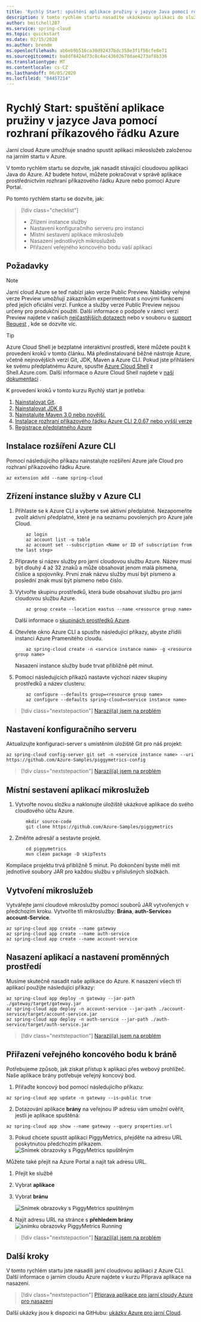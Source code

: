 ```yaml
---
title: 'Rychlý Start: spuštění aplikace pružiny v jazyce Java pomocí rozhraní příkazového řádku Azure'
description: V tomto rychlém startu nasadíte ukázkovou aplikaci do služby Azure jaře Cloud v Azure CLI.
author: bmitchell287
ms.service: spring-cloud
ms.topic: quickstart
ms.date: 02/15/2020
ms.author: brendm
ms.openlocfilehash: ab6eb9b516ca30d92437bdc358e3f1f56cfe8e71
ms.sourcegitcommit: ba8df8424d73c8c4ac43602678dae4273af8b336
ms.translationtype: MT
ms.contentlocale: cs-CZ
ms.lasthandoff: 06/05/2020
ms.locfileid: "84457214"
---
```

# <a name="quickstart-launch-a-java-spring-application-using-the-azure-cli"></a>Rychlý Start: spuštění aplikace pružiny v jazyce Java pomocí rozhraní příkazového řádku Azure

Jarní cloud Azure umožňuje snadno spustit aplikaci mikroslužeb založenou na jarním startu v Azure.

V tomto rychlém startu se dozvíte, jak nasadit stávající cloudovou aplikaci Java do Azure. Až budete hotovi, můžete pokračovat v správě aplikace prostřednictvím rozhraní příkazového řádku Azure nebo pomocí Azure Portal.

Po tomto rychlém startu se dozvíte, jak:

> [!div class="checklist"]
> * Zřízení instance služby
> * Nastavení konfiguračního serveru pro instanci
> * Místní sestavení aplikace mikroslužeb
> * Nasazení jednotlivých mikroslužeb
> * Přiřazení veřejného koncového bodu vaší aplikaci

## <a name="prerequisites"></a>Požadavky

>[!Note]
> Jarní cloud Azure se teď nabízí jako verze Public Preview. Nabídky veřejné verze Preview umožňují zákazníkům experimentovat s novými funkcemi před jejich oficiální verzí.  Funkce a služby verze Public Preview nejsou určeny pro produkční použití.  Další informace o podpoře v rámci verzí Preview najdete v našich [nejčastějších dotazech](https://azure.microsoft.com/support/faq/) nebo v souboru o [support Request](https://docs.microsoft.com/azure/azure-portal/supportability/how-to-create-azure-support-request) , kde se dozvíte víc.

>[!TIP]
> Azure Cloud Shell je bezplatné interaktivní prostředí, které můžete použít k provedení kroků v tomto článku.  Má předinstalované běžné nástroje Azure, včetně nejnovějších verzí Git, JDK, Maven a Azure CLI. Pokud jste přihlášeni ke svému předplatnému Azure, spusťte [Azure Cloud Shell](https://shell.azure.com) z Shell.Azure.com.  Další informace o Azure Cloud Shell najdete v [naší dokumentaci](../cloud-shell/overview.md) .

K provedení kroků v tomto kurzu Rychlý start je potřeba:

1. [Nainstalovat Git](https://git-scm.com/).
2. [Nainstalovat JDK 8](https://docs.microsoft.com/java/azure/jdk/?view=azure-java-stable)
3. [Nainstalujte Maven 3,0 nebo novější.](https://maven.apache.org/download.cgi)
4. [Instalace rozhraní příkazového řádku Azure CLI 2.0.67 nebo vyšší verze](https://docs.microsoft.com/cli/azure/install-azure-cli?view=azure-cli-latest)
5. [Registrace předplatného Azure](https://azure.microsoft.com/free/)

## <a name="install-the-azure-cli-extension"></a>Instalace rozšíření Azure CLI

Pomocí následujícího příkazu nainstalujte rozšíření Azure jaře Cloud pro rozhraní příkazového řádku Azure.

```azurecli
az extension add --name spring-cloud
```

## <a name="provision-a-service-instance-on-the-azure-cli"></a>Zřízení instance služby v Azure CLI

1. Přihlaste se k Azure CLI a vyberte své aktivní předplatné. Nezapomeňte zvolit aktivní předplatné, které je na seznamu povolených pro Azure jaře Cloud.

    ```azurecli
        az login
        az account list -o table
        az account set --subscription <Name or ID of subscription from the last step>
    ```

2. Připravte si název služby pro jarní cloudovou službu Azure.  Název musí být dlouhý 4 až 32 znaků a může obsahovat jenom malá písmena, číslice a spojovníky.  První znak názvu služby musí být písmeno a poslední znak musí být písmeno nebo číslo.

3. Vytvořte skupinu prostředků, která bude obsahovat službu pro jarní cloudovou službu Azure.

    ```azurecli
        az group create --location eastus --name <resource group name>
    ```

    Další informace o [skupinách prostředků Azure](../azure-resource-manager/management/overview.md).

4. Otevřete okno Azure CLI a spusťte následující příkazy, abyste zřídili instanci Azure Pramenitého cloudu.

    ```azurecli
        az spring-cloud create -n <service instance name> -g <resource group name>
    ```

    Nasazení instance služby bude trvat přibližně pět minut.

5. Pomocí následujících příkazů nastavte výchozí název skupiny prostředků a název clusteru:

    ```azurecli
        az configure --defaults group=<resource group name>
        az configure --defaults spring-cloud=<service instance name>
    ```

> [!div class="nextstepaction"]
> [Narazil(a) jsem na problém](https://www.research.net/r/javae2e?tutorial=asc-cli-quickstart&step=provision)

## <a name="setup-your-configuration-server"></a>Nastavení konfiguračního serveru

Aktualizujte konfiguraci-server s umístěním úložiště Git pro náš projekt:

```azurecli
az spring-cloud config-server git set -n <service instance name> --uri https://github.com/Azure-Samples/piggymetrics-config
```

> [!div class="nextstepaction"]
> [Narazil(a) jsem na problém](https://www.research.net/r/javae2e?tutorial=asc-cli-quickstart&step=config-server)

## <a name="build-the-microservices-applications-locally"></a>Místní sestavení aplikací mikroslužeb

1. Vytvořte novou složku a naklonujte úložiště ukázkové aplikace do svého cloudového účtu Azure.  

    ```console
        mkdir source-code
        git clone https://github.com/Azure-Samples/piggymetrics
    ```

2. Změňte adresář a sestavte projekt.

    ```console
        cd piggymetrics
        mvn clean package -D skipTests
    ```

Kompilace projektu trvá přibližně 5 minut.  Po dokončení byste měli mít jednotlivé soubory JAR pro každou službu v příslušných složkách.

## <a name="create-the-microservices"></a>Vytvoření mikroslužeb

Vytvářejte jarní cloudové mikroslužby pomocí souborů JAR vytvořených v předchozím kroku. Vytvoříte tři mikroslužby: **Brána**, **auth-Service**a **account-Service**.

```azurecli
az spring-cloud app create --name gateway
az spring-cloud app create --name auth-service
az spring-cloud app create --name account-service
```

## <a name="deploy-applications-and-set-environment-variables"></a>Nasazení aplikací a nastavení proměnných prostředí

Musíme skutečně nasadit naše aplikace do Azure. K nasazení všech tří aplikací použijte následující příkazy:

```azurecli
az spring-cloud app deploy -n gateway --jar-path ./gateway/target/gateway.jar
az spring-cloud app deploy -n account-service --jar-path ./account-service/target/account-service.jar
az spring-cloud app deploy -n auth-service --jar-path ./auth-service/target/auth-service.jar
```

> [!div class="nextstepaction"]
> [Narazil(a) jsem na problém](https://www.research.net/r/javae2e?tutorial=asc-cli-quickstart&step=deploy)

## <a name="assign-public-endpoint-to-gateway"></a>Přiřazení veřejného koncového bodu k bráně

Potřebujeme způsob, jak získat přístup k aplikaci přes webový prohlížeč. Naše aplikace brány potřebuje veřejný koncový bod.

1. Přiřaďte koncový bod pomocí následujícího příkazu:

```azurecli
az spring-cloud app update -n gateway --is-public true
```

2. Dotazování aplikace **brány** na veřejnou IP adresu vám umožní ověřit, jestli je aplikace spuštěná:

```azurecli
az spring-cloud app show --name gateway --query properties.url
```

3. Pokud chcete spustit aplikaci PiggyMetrics, přejděte na adresu URL poskytnutou předchozím příkazem.
    ![Snímek obrazovky s PiggyMetrics spuštěným](media/spring-cloud-quickstart-launch-app-cli/launch-app.png)

Můžete také přejít na Azure Portal a najít tak adresu URL. 
1. Přejít ke službě
2. Vybrat **aplikace**
3. Vybrat **bránu**

    ![Snímek obrazovky s PiggyMetrics spuštěným](media/spring-cloud-quickstart-launch-app-cli/navigate-app1.png)
    
4. Najít adresu URL na stránce s **přehledem brány** ![ snímku obrazovky PiggyMetrics Running](media/spring-cloud-quickstart-launch-app-cli/navigate-app2-url.png)

> [!div class="nextstepaction"]
> [Narazil(a) jsem na problém](https://www.research.net/r/javae2e?tutorial=asc-cli-quickstart&step=public-endpoint)

## <a name="next-steps"></a>Další kroky

V tomto rychlém startu jste nasadili jarní cloudovou aplikaci z Azure CLI.  Další informace o jarním cloudu Azure najdete v kurzu Příprava aplikace na nasazení.

> [!div class="nextstepaction"]
> [Příprava aplikace pro jarní cloudy Azure pro nasazení](spring-cloud-tutorial-prepare-app-deployment.md)

Další ukázky jsou k dispozici na GitHubu: [ukázky Azure pro jarní Cloud](https://github.com/Azure-Samples/Azure-Spring-Cloud-Samples/tree/master/service-binding-cosmosdb-sql).
